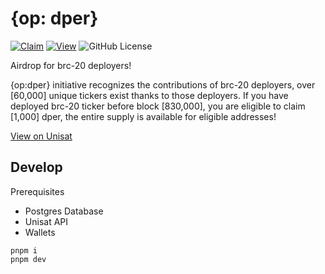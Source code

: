 # {op: dper}
[![Claim](https://img.shields.io/badge/website-claim-c07484)](https://dper.xyz/)
[![View](https://img.shields.io/badge/unisat-view-orange)](https://unisat.io/brc20/dper)
![GitHub License](https://img.shields.io/github/license/utxo-labs/dper)

Airdrop for brc-20 deployers!

{op:dper} initiative recognizes the contributions of brc-20 deployers, over [60,000] unique tickers exist thanks to those deployers. If you have deployed brc-20 ticker before block [830,000], you are eligible to claim [1,000] dper, the entire supply is available for eligible addresses!

[View on Unisat](https://unisat.io/brc20/dper)

## Develop

Prerequisites

- Postgres Database
- Unisat API
- Wallets 

```
pnpm i
pnpm dev
```